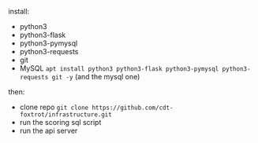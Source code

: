 install:
- python3
- python3-flask
- python3-pymysql
- python3-requests
- git
- MySQL
`apt install python3 python3-flask python3-pymysql python3-requests git -y` (and the mysql one)

then:
- clone repo `git clone https://github.com/cdt-foxtrot/infrastructure.git`
- run the scoring sql script
- run the api server

